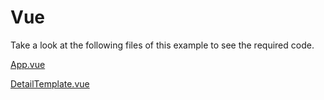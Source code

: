 # Vue

Take a look at the following files of this example to see the required code.

[App.vue](https://github.com/DevExpress-Examples/DataGrid-Master-Detail-Access-every-detail-grid-from-code/blob/master/vue/src/App.vue)

[DetailTemplate.vue](https://github.com/DevExpress-Examples/DataGrid-Master-Detail-Access-every-detail-grid-from-code/blob/master/vue/src/DetailTemplate.vue)
